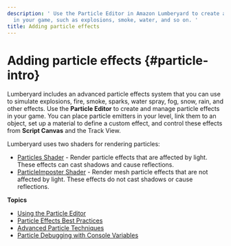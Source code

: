 ```yaml
---
description: ' Use the Particle Editor in Amazon Lumberyard to create and manage particles
  in your game, such as explosions, smoke, water, and so on. '
title: Adding particle effects
---
```

# Adding particle effects {#particle-intro}

Lumberyard includes an advanced particle effects system that you can use to simulate explosions, fire, smoke, sparks, water spray, fog, snow, rain, and other effects\. Use the **Particle Editor** to create and manage particle effects in your game\. You can place particle emitters in your level, link them to an object, set up a material to define a custom effect, and control these effects from **Script Canvas** and the Track View\.

Lumberyard uses two shaders for rendering particles:
+ [Particles Shader](/docs/userguide/shaders/particles.md) - Render particle effects that are affected by light\. These effects can cast shadows and cause reflections\.
+ [ParticleImposter Shader](/docs/userguide/shaders/particleimposter.md) - Render mesh particle effects that are not affected by light\. These effects do not cast shadows or cause reflections\.

**Topics**
+ [Using the Particle Editor](/docs/userguide/particles/editor/_index.md)
+ [Particle Effects Best Practices](/docs/userguide/particles/best-practices.md)
+ [Advanced Particle Techniques](/docs/userguide/particles/advanced.md)
+ [Particle Debugging with Console Variables](/docs/userguide/particles/debugging.md)